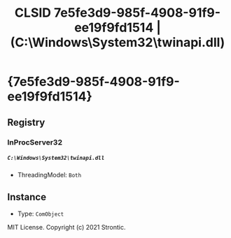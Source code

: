 ﻿---
title: "CLSID 7e5fe3d9-985f-4908-91f9-ee19f9fd1514 | (C:\\Windows\\System32\\twinapi.dll)"
excerpt: What is COM-Object CLSID 7e5fe3d9-985f-4908-91f9-ee19f9fd1514?
---

# {7e5fe3d9-985f-4908-91f9-ee19f9fd1514}


## Registry


### InProcServer32

##### `C:\Windows\System32\twinapi.dll`
* ThreadingModel: `Both`

## Instance

* Type: `ComObject`

MIT License. Copyright (c) 2021 Strontic.


